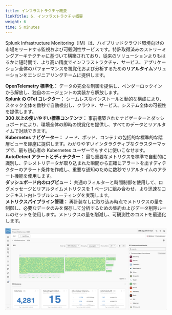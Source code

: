```yaml
---
title: インフラストラクチャ概要
linkTitle: 6. インフラストラクチャ概要
weight: 6
time: 5 minutes
---
```


Splunk Infrastructure Monitoring（IM）は、ハイブリッドクラウド環境向けの市場をリードする監視および可観測性サービスです。特許取得済みのストリーミングアーキテクチャに基づいて構築されており、従来のソリューションよりもはるかに短時間で、より高い精度でインフラストラクチャ、サービス、アプリケーション全体のパフォーマンスを視覚化および分析するための**リアルタイム**ソリューションをエンジニアリングチームに提供します。

**OpenTelemetry 標準化：** データの完全な制御を提供し、ベンダーロックインから解放し、独自のエージェントの実装から解放します。  
**Splunk の OTel コレクター：** シームレスなインストールと動的な構成により、スタック全体を数秒で自動検出し、クラウド、サービス、システム全体の可視性を提供します。  
**300 以上の使いやすい標準コンテンツ：** 事前構築されたナビゲーターとダッシュボードにより、環境全体の即時の視覚化を提供し、すべてのデータとリアルタイムで対話できます。  
**Kubernetes ナビゲーター：** ノード、ポッド、コンテナの包括的な標準的な階層ビューを即座に提供します。わかりやすいインタラクティブなクラスターマップで、最も初心者の Kubernetes ユーザーでもすぐに使いこなせます。  
**AutoDetect アラートとディテクター：** 最も重要なメトリクスを標準で自動的に識別し、テレメトリデータが取り込まれた瞬間から正確にアラートを出すディテクターのアラート条件を作成し、重要な通知のために数秒でリアルタイムのアラート機能を使用します。  
**ダッシュボード内のログビュー：** 共通のフィルターと時間制御を使用して、ログメッセージとリアルタイムメトリクスを 1 ページに組み合わせ、より迅速なコンテキスト内トラブルシューティングを実現します。  
**メトリクスパイプライン管理：** 再計装なしに取り込み時点でメトリクスの量を制御し、必要なデータのみを保存して分析するための集約およびデータ削除ルールのセットを使用します。メトリクスの量を削減し、可観測性のコストを最適化します。

![インフラストラクチャ概要](images/infrastructure-overview.png)
